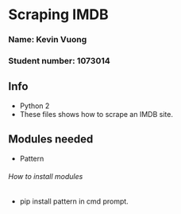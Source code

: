 # Scraping IMDB

### Name: Kevin Vuong
### Student number: 1073014

## Info
- Python 2
- These files shows how to scrape an IMDB site.

## Modules needed
- Pattern

###### How to install modules
- pip install pattern in cmd prompt.


